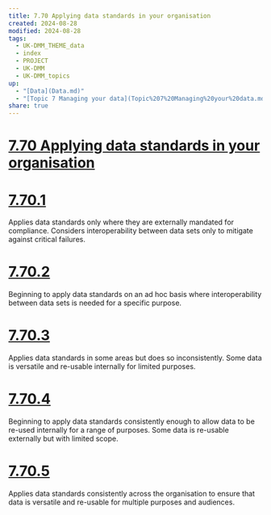 ```yaml
---
title: 7.70 Applying data standards in your organisation
created: 2024-08-28
modified: 2024-08-28
tags:
  - UK-DMM_THEME_data
  - index
  - PROJECT
  - UK-DMM
  - UK-DMM_topics
up:
  - "[Data](Data.md)"
  - "[Topic 7 Managing your data](Topic%207%20Managing%20your%20data.md)"
share: true
---
```

# [7.70 Applying data standards in your organisation](7.70%20Applying%20data%20standards%20in%20your%20organisation.md)
# [7.70.1](7.70.1.md)

Applies data standards only where they are externally mandated for compliance. Considers interoperability between data sets only to mitigate against critical failures.

# [7.70.2](7.70.2.md)

Beginning to apply data standards on an ad hoc basis where interoperability between data sets is needed for a specific purpose.

# [7.70.3](7.70.3.md)

Applies data standards in some areas but does so inconsistently. Some data is versatile and re-usable internally for limited purposes.

# [7.70.4](7.70.4.md)

Beginning to apply data standards consistently enough to allow data to be re-used internally for a range of purposes. Some data is re-usable externally but with limited scope.

# [7.70.5](7.70.5.md)

Applies data standards consistently across the organisation to ensure that data is versatile and re-usable for multiple purposes and audiences.
